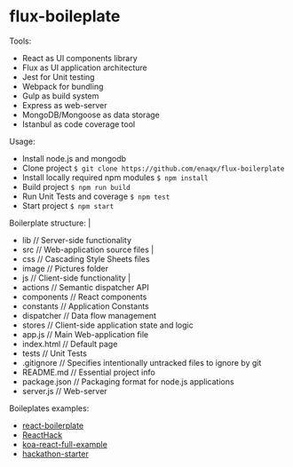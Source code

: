 flux-boileplate
===


Tools:
 * React as UI components library
 * Flux as UI application architecture
 * Jest for Unit testing
 * Webpack for bundling
 * Gulp as build system
 * Express as web-server
 * MongoDB/Mongoose as data storage
 * Istanbul as code coverage tool

Usage:
 * Install node.js and mongodb
 * Clone project
  `$ git clone https://github.com/enaqx/flux-boilerplate`
 * Install locally required npm modules
  `$ npm install`
 * Build project
  `$ npm run build`
 * Run Unit Tests and coverage
  `$ npm test`
 * Start project
  `$ npm start`


 Boilerplate structure:
 |
 + lib            // Server-side functionality
 + src            // Web-application source files
  |
  + css           // Cascading Style Sheets files
  + image         // Pictures folder
  + js            // Client-side functionality
   |
   + actions      // Semantic dispatcher API
   + components   // React components
   + constants    // Application Constants
   + dispatcher   // Data flow management
   + stores       // Client-side application state and logic
   + app.js       // Main Web-application file
  + index.html    // Default page
 + tests          // Unit Tests
 + .gitignore     // Specifies intentionally untracked files to ignore by git
 + README.md      // Essential project info
 + package.json   // Packaging format for node.js applications
 + server.js      // Web-server


Boileplates examples:
 * [react-boilerplate](https://github.com/petehunt/react-boilerplate)
 * [ReactHack](https://github.com/petehunt/ReactHack)
 * [koa-react-full-example](https://github.com/dozoisch/koa-react-full-example)
 * [hackathon-starter](https://github.com/sahat/hackathon-starter)